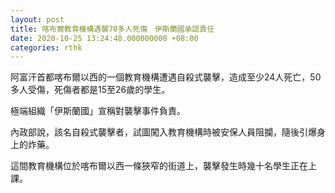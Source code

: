 ```yaml
---
layout: post
title: 喀布爾教育機構遇襲70多人死傷　伊斯蘭國承認責任
date: 2020-10-25 13:24:48.000000000 +08:00
categories: rthk
---
```


阿富汗首都喀布爾以西的一個教育機構遭遇自殺式襲擊，造成至少24人死亡，50多人受傷，死傷者都是15至26歲的學生。

極端組織「伊斯蘭國」宣稱對襲擊事件負責。

內政部說，該名自殺式襲擊者，試圖闖入教育機構時被安保人員阻攔，隨後引爆身上的炸藥。

這間教育機構位於喀布爾以西一條狹窄的街道上，襲擊發生時幾十名學生正在上課。
